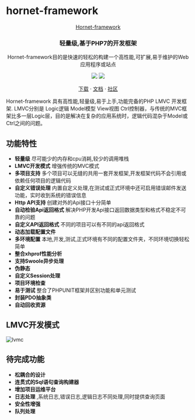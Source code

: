 # hornet-framework
<p align="center">
	<a href="https://github.com/gopeak/hornet-framework">Hornet-framework</a>
</p>
<h3 align="center">轻量级,基于PHP7的开发框架 <!-- Serve Confidently --></h3>
<p align="center">Hornet-framework目的是快速的轻松的构建一个高性能,可扩展,易于维护的Web应用程序或站点</p>
<p align="center">
	<a href="#"><img src="https://img.shields.io/travis/mholt/caddy.svg?label=linux+build"></a>
	<a href="#"><img src="https://img.shields.io/appveyor/ci/mholt/caddy.svg?label=windows+build"></a>
	   
</p>
<p align="center">
	<a href="http://192.168.3.213/ismond/xphp/repository/archive.zip?ref=master">下载</a> ·
	<a href="http://192.168.3.213/ismond/xphp/wikis/home">文档</a> ·
	<a href="#">社区</a>
</p>

Hornet-framework 具有高性能,轻量级,易于上手,功能完备的PHP LMVC 开发框架.
LMVC分别是 Logic逻辑 Model模型 View视图 Ctrl控制器，与传统的MVC框架比多一层Logic层，目的是解决在复杂的应用系统时，逻辑代码混杂于Model或Ctrl之间的问题。 
 

## 功能特性

- **轻量级**  尽可能少的内存和cpu消耗,较少的调用堆栈 
- **LMVC开发模式**  增强传统的MVC模式
- **多项目支持** 多个项目可以无缝的共用一套开发框架,开发框架代码不会引用或依赖任何项目的逻辑代码
- **自定义错误处理** 内置自定义处理,在测试或正式环境中还可启用错误邮件发送功能，实时收到系统的错误信息
- **Http API支持** 创建对外的Api接口十分简单 
- **自动检验Api返回格式** 解决PHP开发Api接口返回数据类型和格式不稳定不可靠的问题
- **自定义API返回格式** 不同的项目可以有不同的api返回格式
- **动态加载配置文件**  
- **多环境配置** 本地,开发,测试,正式环境有不同的配置文件夹，不同环境切换轻松简单
- **整合xhprof性能分析**  
- **支持Swoole异步处理**  
- **伪静态** 
- **自定义Session处理** 
- **项目环境检查** 
- **易于测试** 整合了PHPUNIT框架并区别功能和单元测试
- **封装PDO抽象类**  
- **自动回收资源**  

## LMVC开发模式
![lvmc](http://192.168.3.213/ismond/xphp/uploads/4ba3a2b1db4af130524e65e87696d946/lvmc.jpg)


## 待完成功能
- **松耦合的设计**   
- **连贯式的Sql语句查询构建器**   
- **增加项目运维平台**   
- **日志处理** ,系统日志,错误日志,逻辑日志不同处理,同时提供查询页面
- **安全性增强**  
- **队列处理**  
 
